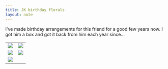 ```yaml
---
title: JK birthday florals
layout: note
---
```



I've made birthday arrangements for this friend for a good few years now. I got him a box and got it back from him each year since...

<table>
	<tr>
		<td><img src="{{ site.baseurl }}\assets\florals\abba-flowers-21.jpg"/></td>
		<td><img src="{{ site.baseurl }}\assets\florals\abba-flowers-22.jpg"/></td>
	</tr>
	<tr>
		<td><img src="{{ site.baseurl }}\assets\florals\abba-flowers-23"/></td>
		<td><img src="{{ site.baseurl }}\assets\florals\abba-flowers-24"/></td>
	</tr>
	<tr>
		<td><img src="{{ site.baseurl }}\assets\florals\abba-flowers-25"/></td>
	</tr>
</table>


